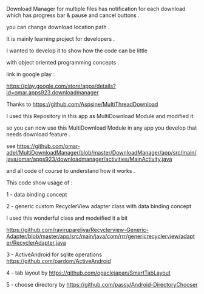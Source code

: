 Download Manager for multiple files has notification for each download which has progress bar & pause and cancel buttons .

you can change download location path .

It is mainly learning project for developers .

I wanted to develop it to show how the code can be little

with object oriented programming concepts .

link in google play :

https://play.google.com/store/apps/details?id=omar.apps923.downloadmanager

Thanks to
https://github.com/Aspsine/MultiThreadDownload

I used this Repository in this app as MultiDownload Module and modified it 

so you can now use this MultiDownload Module in any app you develop that needs download feature .



see https://github.com/omar-adel/MultiDownloadManager/blob/master/DownloadManager/app/src/main/java/omar/apps923/downloadmanager/activities/MainActivity.java

and all code of course to understand how it works .

This code show usage of :

1 - data binding concept

2 - generic custom RecyclerView adapter class with data binding concept

I used this wonderful class and modeified it a bit

https://github.com/ravirupareliya/Recyclerview-Generic-Adapter/blob/master/app/src/main/java/com/rrr/genericrecyclerview/adapter/RecyclerAdapter.java

3 - ActiveAndroid for sqlite operations https://github.com/pardom/ActiveAndroid

4 - tab layout by https://github.com/ogaclejapan/SmartTabLayout

5 - choose directory by https://github.com/passy/Android-DirectoryChooser


